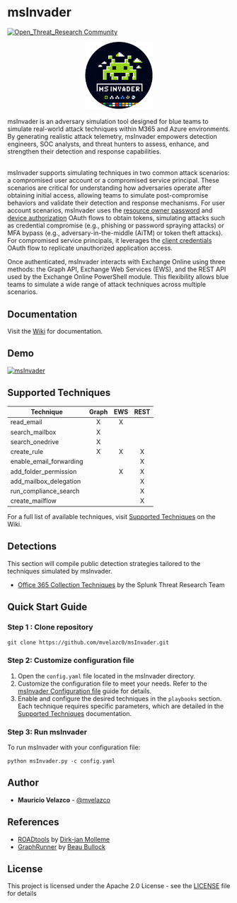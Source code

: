 # msInvader
[![Open_Threat_Research Community](https://img.shields.io/badge/Open_Threat_Research-Community-brightgreen.svg)](https://twitter.com/OTR_Community)

<div align="center">
    <img src="img/msInvader.png" alt="msInvader logo" style="width: 30%; height: 35%;">
</div>
<br>
msInvader is an adversary simulation tool designed for blue teams to simulate real-world attack techniques within M365 and Azure environments. By generating realistic attack telemetry, msInvader empowers detection engineers, SOC analysts, and threat hunters to assess, enhance, and strengthen their detection and response capabilities.<br><br>

msInvader supports simulating techniques in two common attack scenarios: a compromised user account or a compromised service principal. These scenarios are critical for understanding how adversaries operate after obtaining initial access, allowing teams to simulate post-compromise behaviors and validate their detection and response mechanisms. For user account scenarios, msInvader uses the [resource owner password](https://learn.microsoft.com/en-us/entra/identity-platform/v2-oauth-ropc) and [device authorization](https://learn.microsoft.com/en-us/entra/identity-platform/v2-oauth2-device-code) OAuth flows to obtain tokens, simulating attacks such as credential compromise (e.g., phishing or password spraying attacks) or MFA bypass (e.g., adversary-in-the-middle (AiTM) or token theft attacks). For compromised service principals, it leverages the [client credentials](https://learn.microsoft.com/en-us/entra/identity-platform/v2-oauth2-client-creds-grant-flow) OAuth flow to replicate unauthorized application access.

Once authenticated, msInvader interacts with Exchange Online using three methods: the Graph API, Exchange Web Services (EWS), and the REST API used by the Exchange Online PowerShell module. This flexibility allows blue teams to simulate a wide range of attack techniques across multiple scenarios.

## Documentation

Visit the [Wiki](https://github.com/mvelazc0/msInvader/wiki/) for documentation.

## Demo

[![msInvader](https://img.youtube.com/vi/a6iUrufyXRE/0.jpg)](https://www.youtube.com/watch?v=a6iUrufyXRE)


## Supported Techniques

<div align="center">

| Technique                | Graph | EWS | REST |
|--------------------------|:-----:|:---:|:----:|
| read_email               | X     | X   |      |
| search_mailbox           | X     |     |      |
| search_onedrive          | X     |     |      |
| create_rule              | X     | X   | X    |
| enable_email_forwarding  |       |     | X    |
| add_folder_permission    |       | X   | X    |
| add_mailbox_delegation   |       |     | X    |
| run_compliance_search    |       |     | X     |
| create_mailflow          |       |     | X    |

</div>


For a full list of available techniques, visit [Supported Techniques](https://github.com/mvelazc0/msInvader/wiki/Supported-Techniques) on the Wiki.

## Detections

This section will compile public detection strategies tailored to the techniques simulated by msInvader.

- [Office 365 Collection Techniques](https://research.splunk.com/stories/office_365_collection_techniques/) by the Splunk Threat Research Team

## Quick Start Guide

### Step 1 : Clone repository 

````
git clone https://github.com/mvelazc0/msInvader.git
````

### Step 2: Customize configuration file

1. Open the `config.yaml` file located in the msInvader directory.
2. Customize the configuration file to meet your needs. Refer to the [msInvader Configuration file](https://github.com/mvelazc0/msInvader/wiki/msInvader-Configuration-File) guide for details.
3. Enable and configure the desired techniques in the `playbooks` section. Each technique requires specific parameters, which are detailed in the [Supported Techniques](https://github.com/mvelazc0/msInvader/wiki/Supported-Techniques) documentation.

### Step 3: Run msInvader

To run msInvader with your configuration file:

````
python msInvader.py -c config.yaml
````

## Author

* **Mauricio Velazco** - [@mvelazco](https://twitter.com/mvelazco)

## References

* [ROADtools](https://github.com/dirkjanm/ROADtools) by [Dirk-jan Molleme](https://twitter.com/_dirkjan)
* [GraphRunner](https://github.com/dafthack/GraphRunner) by [Beau Bullock](https://twitter.com/dafthack)

## License

This project is licensed under the Apache 2.0 License - see the [LICENSE](LICENSE) file for details
